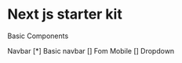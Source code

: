 # Next js starter kit

Basic Components 

Navbar 
    [*] Basic navbar
    [] Fom Mobile
    [] Dropdown

    